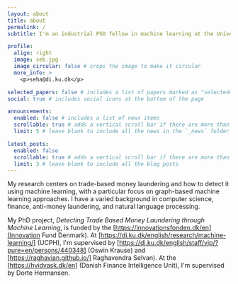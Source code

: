```yaml
---
layout: about
title: about
permalink: /
subtitle: I'm an industrial PhD fellow in machine learning at the University of Copenhagen and the Danish Finance Intelligence Unit (Hvidvasksekretariatet).

profile:
  align: right
  image: seb.jpg
  image_circular: false # crops the image to make it circular
  more_info: >
    <p>seha@di.ku.dk</p>

selected_papers: false # includes a list of papers marked as "selected={true}"
social: true # includes social icons at the bottom of the page

announcements:
  enabled: false # includes a list of news items
  scrollable: true # adds a vertical scroll bar if there are more than 3 news items
  limit: 5 # leave blank to include all the news in the `_news` folder

latest_posts:
  enabled: false
  scrollable: true # adds a vertical scroll bar if there are more than 3 new posts items
  limit: 3 # leave blank to include all the blog posts
---
```


My research centers on trade-based money laundering and how to detect it using machine learning, with a particular focus on graph-based machine learning approaches. I have a varied background in computer science, finance, anti-money laundering, and natural language processing. 

My PhD project, _Detecting Trade Based Money Laundering through Machine Learning_, is funded by the [https://innovationsfonden.dk/en](Innovation Fund Denmark). At [https://di.ku.dk/english/research/machine-learning/] (UCPH), I'm supervised by [https://di.ku.dk/english/staff/vip/?pure=en/persons/440348] (Oswin Krause) and [https://raghavian.github.io/] Raghavendra Selvan). At the [https://hvidvask.dk/en] (Danish Finance Intelligence Unit), I'm supervised by Dorte Hermansen. 
